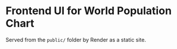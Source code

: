 # Frontend UI for World Population Chart

Served from the `public/` folder by Render as a static site.